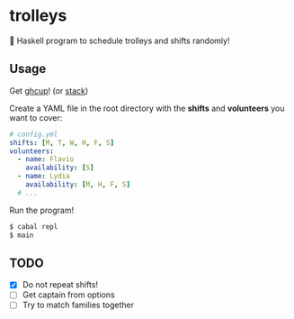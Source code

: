 # trolleys

🛒 Haskell program to schedule trolleys and shifts randomly!

## Usage

Get [ghcup](https://www.haskell.org/ghcup/)! (or [stack](https://docs.haskellstack.org/en/stable/README/))

Create a YAML file in the root directory with the **shifts** and **volunteers** you want to cover:

```yaml
# config.yml
shifts: [M, T, W, H, F, S]
volunteers:
  - name: Flavio
    availability: [S]
  - name: Lydia
    availability: [M, H, F, S]
  # ...
```

Run the program!

```sh
$ cabal repl
$ main
```

## TODO

- [x] Do not repeat shifts!
- [ ] Get captain from options
- [ ] Try to match families together
